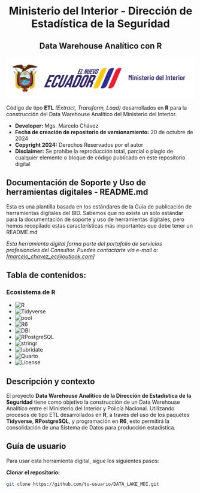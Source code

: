 <h1 align="center">Ministerio del Interior - Dirección de Estadística de la Seguridad</h1>
<h2 align="center">Data Warehouse Analítico con <strong>R</strong></h2>
<p align="center"><IMG src="IMG/logo_mdi.png"/></p> 

Código de tipo **ETL** _*(Extract, Transform, Load)*_ desarrollados en **R** para la construcción del Data Warehouse Analítico del Ministerio del Interior.

- **Developer:** Mgs. Marcelo Chávez
- **Fecha de creación de repositorio de versionamiento:** 20 de octubre de 2024
- **Copyright 2024:** Derechos Reservados por el autor
- **Disclaimer:** Se prohíbe la reproducción total, parcial o plagio de cualquier elemento o bloque de código publicado en este repositorio digital

## Documentación de Soporte y Uso de herramientas digitales - README.md

Esta es una plantilla basada en los estándares de la Guía de publicación de herramientas digitales del BID. Sabemos que no existe un solo estándar para la documentación de soporte y uso de herramientas digitales, pero hemos recopilado estas características más importantes que debe tener un README.md

*Esta herramienta digital forma parte del portafolio de servicios profesionales del Consultor. Puedes contactarte vía e-mail a: [marcelo_chavez_ec@outlook.com]*

## Tabla de contenidos:

### Ecosistema de **R**

- ![R](https://img.shields.io/badge/Made_with-R-1f425f.svg)
- ![Tidyverse](https://img.shields.io/badge/Tidyverse-1.3.1-brightgreen)
- ![pool](https://img.shields.io/badge/pool-1.6.0-yellow)
- ![R6](https://img.shields.io/badge/R6-2.5.1-orange)
- ![DBI](https://img.shields.io/badge/DBI-1.1.3-lightgrey)
- ![RPostgreSQL](https://img.shields.io/badge/RPostgreSQL-0.7.3-9cf)
- ![stringr](https://img.shields.io/badge/stringr-1.4.0-purple)
- ![lubridate](https://img.shields.io/badge/lubridate-1.8.0-ff69b4)
- ![Quarto](https://img.shields.io/badge/Quarto-1.2.0-blueviolet)
- ![License](https://img.shields.io/badge/license-MIT-blue.svg)

## Descripción y contexto

El proyecto **Data Warehouse Analítico de la Dirección de Estadística de la Seguridad** tiene como objetivo la construcción de un Data Warehouse Analítico entre el Ministerio del Interior y Policía Nacional. Utilizando procesos de tipo ETL desarrollados en **R**, a través del uso de los paquetes **Tidyverse**, **RPostgreSQL**, y programación en **R6**, esto permitirá la consolidación de una Sistema de Datos para producción estadística.

## Guía de usuario

Para usar esta herramienta digital, sigue los siguientes pasos:

**Clonar el repositorio:**
   ```sh
   git clone https://github.com/tu-usuario/DATA_LAKE_MDI.git
   ```